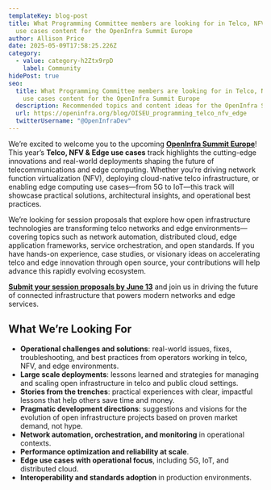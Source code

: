 ```yaml
---
templateKey: blog-post
title: What Programming Committee members are looking for in Telco, NFV & Edge
  use cases content for the OpenInfra Summit Europe
author: Allison Price
date: 2025-05-09T17:58:25.226Z
category:
  - value: category-h2Ztx9rpD
    label: Community
hidePost: true
seo:
  title: What Programming Committee members are looking for in Telco, NFV & Edge
    use cases content for the OpenInfra Summit Europe
  description: Recommended topics and content ideas for the OpenInfra Summit Europe
  url: https://openinfra.org/blog/OISEU_programming_telco_nfv_edge
  twitterUsername: "@OpenInfraDev"
---
```

We’re excited to welcome you to the upcoming **[OpenInfra Summit Europe](https://summit2025.openinfra.org/)**! This year’s **Telco, NFV & Edge use cases** track highlights the cutting-edge innovations and real-world deployments shaping the future of telecommunications and edge computing. Whether you’re driving network function virtualization (NFV), deploying cloud-native telco infrastructure, or enabling edge computing use cases—from 5G to IoT—this track will showcase practical solutions, architectural insights, and operational best practices.

We’re looking for session proposals that explore how open infrastructure technologies are transforming telco networks and edge environments—covering topics such as network automation, distributed cloud, edge application frameworks, service orchestration, and open standards. If you have hands-on experience, case studies, or visionary ideas on accelerating telco and edge innovation through open source, your contributions will help advance this rapidly evolving ecosystem.

**[Submit your session proposals by June 13](https://summit2025.openinfra.org/cfp/)** and join us in driving the future of connected infrastructure that powers modern networks and edge services.

## What We’re Looking For

* **Operational challenges and solutions**: real-world issues, fixes, troubleshooting, and best practices from operators working in telco, NFV, and edge environments.
* **Large scale deployments**: lessons learned and strategies for managing and scaling open infrastructure in telco and public cloud settings.
* **Stories from the trenches**: practical experiences with clear, impactful lessons that help others save time and money.
* **Pragmatic development directions**: suggestions and visions for the evolution of open infrastructure projects based on proven market demand, not hype.
* **Network automation, orchestration, and monitoring** in operational contexts.
* **Performance optimization and reliability at scale**.
* **Edge use cases with operational focus**, including 5G, IoT, and distributed cloud.
* **Interoperability and standards adoption** in production environments.